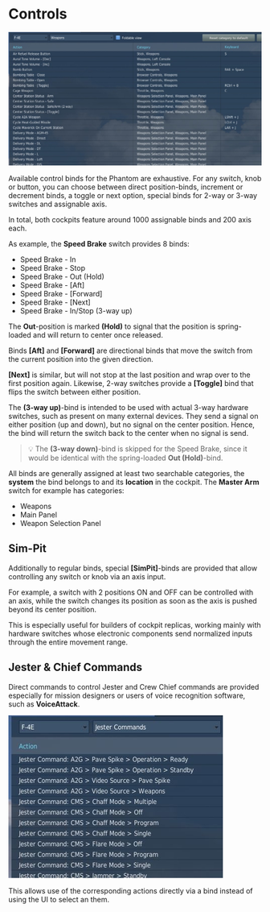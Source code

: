 # Controls

![Controls Overview](../img/controls_overview.jpg)

Available control binds for the Phantom are exhaustive. For any switch, knob or button, you can
choose between direct position-binds, increment or decrement binds, a toggle or next option,
special binds for 2-way or 3-way switches and assignable axis.

In total, both cockpits feature around 1000 assignable binds and 200 axis each.

As example, the **Speed Brake** switch provides 8 binds:

* Speed Brake - In
* Speed Brake - Stop
* Speed Brake - Out (Hold)
* Speed Brake - [Aft]
* Speed Brake - [Forward]
* Speed Brake - [Next]
* Speed Brake - In/Stop (3-way up)

The **Out**-position is marked **(Hold)** to signal that the position is
spring-loaded and will return to center once released.

Binds **[Aft]** and **[Forward]** are directional binds that move the switch
from the current position into the given direction.

**[Next]** is similar,
but will not stop at the last position and wrap over to the first position again.
Likewise, 2-way switches provide a **[Toggle]** bind that flips the switch between
either position.

The **(3-way up)**-bind is intended to be used with actual 3-way hardware switches,
such as present on many external devices.
They send a signal on either position (up and down), but no signal on the center position.
Hence, the bind will return the switch back to the center when no signal is send.

> 💡 The **(3-way down)**-bind is skipped for the Speed Brake, since it would be
> identical with the spring-loaded **Out (Hold)**-bind.

All binds are generally assigned at least two searchable categories,
the **system** the bind belongs to and its **location** in the cockpit.
The **Master Arm** switch for example has categories:

* Weapons
* Main Panel
* Weapon Selection Panel

## Sim-Pit

Additionally to regular binds, special **[SimPit]**-binds are provided that allow controlling
any switch or knob via an axis input.

For example, a switch with 2 positions ON and OFF can be controlled with an axis,
while the switch changes its position as soon as the axis is pushed beyond its center position.

This is especially useful for builders of cockpit replicas, working mainly
with hardware switches whose electronic components send normalized inputs
through the entire movement range.

## Jester & Chief Commands

Direct commands to control Jester and Crew Chief commands are provided especially
for mission designers or users of voice recognition software, such as **VoiceAttack**.

![Jester Commands](../img/jester_commands_binds.jpg)

This allows use of the corresponding actions directly via a bind instead of
using the UI to select an them.

